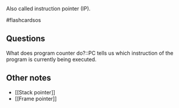 Also called instruction pointer (IP).

#flashcardsos 

## Questions

What does program counter do?::PC tells us which instruction of the program is currently being executed.
<!--SR:!2022-09-07,1,230-->

## Other notes

- [[Stack pointer]]
- [[Frame pointer]]
